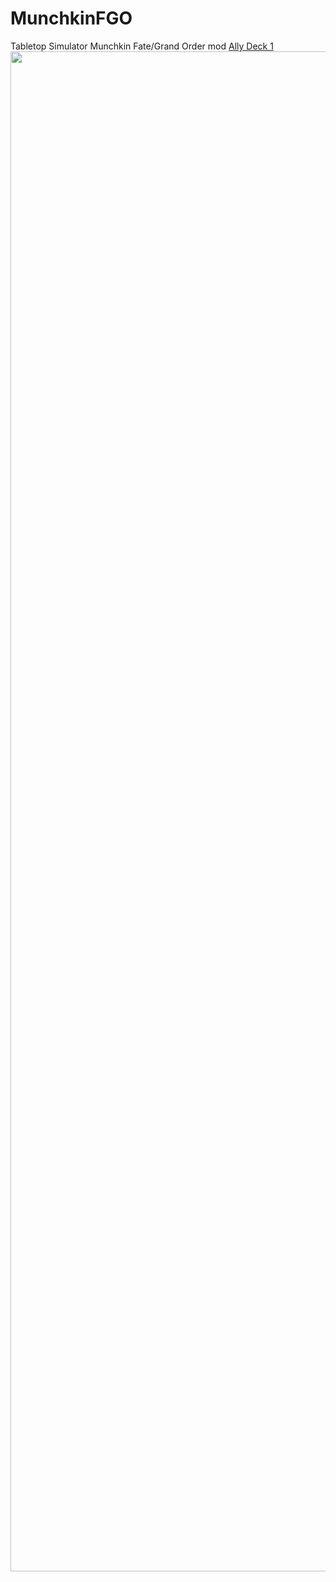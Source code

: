 # MunchkinFGO
Tabletop Simulator Munchkin Fate/Grand Order mod
[Ally Deck 1](https://raw.githubusercontent.com/4keY/MunchkinFGO/main/Allies/deck1.png)
<img src="https://raw.githubusercontent.com/4keY/MunchkinFGO/main/Allies/deck1.png" height="2432 " width="2176">
